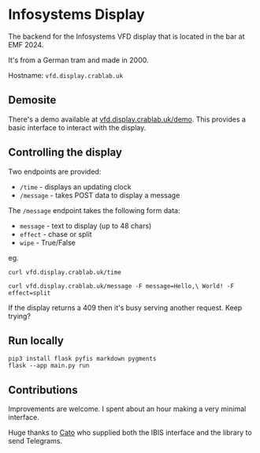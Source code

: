 # Infosystems Display

The backend for the Infosystems VFD display that is 
located in the bar at EMF 2024.

It's from a German tram and made in 2000. 

Hostname: `vfd.display.crablab.uk`

## Demosite

There's a demo available at [vfd.display.crablab.uk/demo](http://vfd.display.crablab.uk/demo). 
This provides a basic interface to interact with the display.

## Controlling the display 

Two endpoints are provided: 

- `/time` - displays an updating clock 
- `/message` - takes POST data to display a message 

The `/message` endpoint takes the following form data: 

- `message` - text to display (up to 48 chars)
- `effect`  - chase or split 
- `wipe`    - True/False

eg. 

```
curl vfd.display.crablab.uk/time
```

```
curl vfd.display.crablab.uk/message -F message=Hello,\ World! -F effect=split
```

If the display returns a 409 then it's busy serving another request. Keep trying? 

## Run locally 

```
pip3 install flask pyfis markdown pygments
flask --app main.py run
```

## Contributions 

Improvements are welcome. I spent about an hour making a very minimal interface.

Huge thanks to [Cato](https://github.com/CatoLynx) who supplied both the IBIS
interface and the library to send Telegrams. 